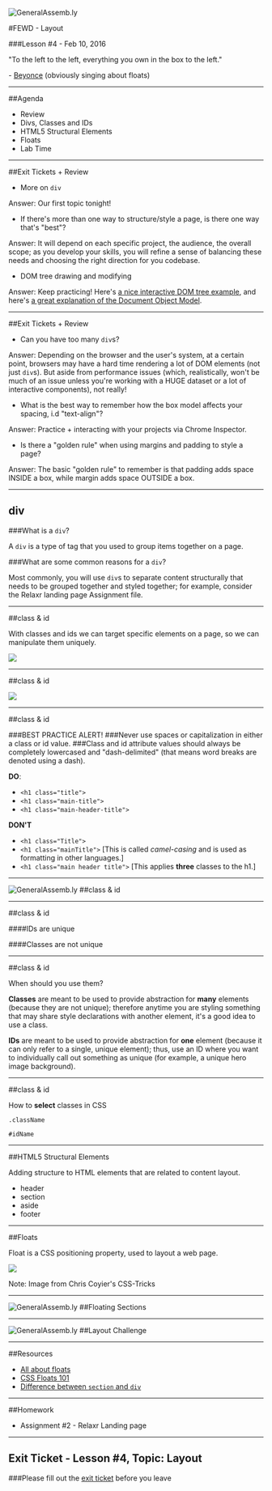 ![GeneralAssemb.ly](../../img/icons/FEWD_Logo.png)

#FEWD - Layout

###Lesson #4 - Feb 10, 2016

"To the left to the left, everything you own in the box to the left."

\- <a href="https://www.youtube.com/watch?v=tohjReLhfoI">Beyonce</a> (obviously singing about floats)

---


##Agenda

*	Review
*	Divs, Classes and IDs
*	HTML5 Structural Elements
*	Floats
*	Lab Time 

---

##Exit Tickets + Review


*	More on `div`

Answer: Our first topic tonight!

*	If there's more than one way to structure/style a page, is there one way that's "best"?

Answer: It will depend on each specific project, the audience, the overall scope; as you develop your skills, you will refine a sense of balancing these needs and choosing the right direction for you codebase.

* 	DOM tree drawing and modifying

Answer: Keep practicing!  Here's <a href="http://gojs.net/latest/samples/DOMTree.html">a nice interactive DOM tree example</a>, and here's <a href="http://javascript.info/tutorial/dom-nodes">a great explanation of the Document Object Model</a>.


---

##Exit Tickets + Review


*	Can you have too many `div`s?

Answer: Depending on the browser and the user's system, at a certain point, browsers may have a hard time rendering a lot of DOM elements (not just `div`s).  But aside from performance issues (which, realistically, won't be much of an issue unless you're working with a HUGE dataset or a lot of interactive components), not really!

*	What is the best way to remember how the box model affects your spacing, i.d "text-align"?

Answer: Practice + interacting with your projects via Chrome Inspector.

*	Is there a "golden rule" when using margins and padding to style a page?

Answer: The basic "golden rule" to remember is that padding adds space INSIDE a box, while margin adds space OUTSIDE a box.


---

## div

###What is a `div`?

A `div` is a type of tag that you used to group items together on a page.

###What are some common reasons for a `div`?

Most commonly, you will use `div`s to separate content structurally that needs to be grouped together and styled together; for example, consider the Relaxr landing page Assignment file.

---


##class & id

With classes and ids we can target specific elements on a page, so we can manipulate them uniquely.


<img src="img/div-class-id.png" />

---

##class & id

![](../../img/unit_1/tags_attributes.png)

---

##class & id

###BEST PRACTICE ALERT!
###Never use spaces or capitalization in either a class or id value.
###Class and id attribute values should always be completely lowercased and "dash-delimited" (that means word breaks are denoted using a dash).

**DO**:

*	`<h1 class="title">`
*	`<h1 class="main-title">`
*	`<h1 class="main-header-title">`

**DON'T**

*	`<h1 class="Title">`
*	`<h1 class="mainTitle">` [This is called *camel-casing* and is used as formatting in other languages.]
*	`<h1 class="main header title">` [This applies **three** classes to the h1.]


---


![GeneralAssemb.ly](../../img/icons/code_along.png)
##class & id

---

##class & id

####IDs are unique

####Classes are not unique

---

##class & id

When should you use them?

**Classes** are meant to be used to provide abstraction for **many** elements (because they are not unique); therefore anytime you are styling something that may share style declarations with another element, it's a good idea to use a class.

**IDs** are meant to be used to provide abstraction for **one** element (because it can only refer to a single, unique element); thus, use an ID where you want to individually call out something as unique (for example, a unique hero image background).

---

##class & id

How to __select__ classes in CSS

`.className`

`#idName`

---

##HTML5 Structural Elements

Adding structure to HTML elements that are related to content layout.

*	header
*	section
*	aside
*	footer

---


##Floats

Float is a CSS positioning property, used to layout a web page. 

![](http://css-tricks.com/wp-content/csstricks-uploads/web-layout.png)

Note:
Image from Chris Coyier's CSS-Tricks

---

![GeneralAssemb.ly](../../img/icons/code_along.png)
##Floating Sections

---


![GeneralAssemb.ly](../../img/icons/exercise_icon_md.png)
##Layout Challenge

---

##Resources 

*	<a href="https://css-tricks.com/all-about-floats/">All about floats</a>
*	<a href="http://alistapart.com/article/css-floats-101">CSS Floats 101</a>
*	<a href="http://stackoverflow.com/questions/6939864/what-is-the-difference-between-section-and-div">Difference between `section` and `div`</a>

---
##Homework

*	Assignment #2 - Relaxr Landing page

---
## Exit Ticket - Lesson #4, Topic: Layout

###Please fill out the <a href="https://docs.google.com/forms/d/1Iw2zghHfGgeM1p1G16F6kLi7KViv28tG3HVNnoM3PAc/viewform">exit ticket</a> before you leave


